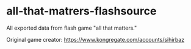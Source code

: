 # all-that-matrers-flashsource
All exported data from flash game "all that matters."

Original game creator: https://www.kongregate.com/accounts/sihirbaz
